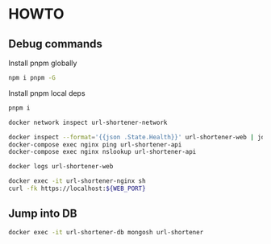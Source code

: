 # HOWTO

## Debug commands

Install pnpm globally

```sh
npm i pnpm -G
```

Install pnpm local deps

```sh
pnpm i
```

```sh
docker network inspect url-shortener-network

docker inspect --format='{{json .State.Health}}' url-shortener-web | jq
docker-compose exec nginx ping url-shortener-api
docker-compose exec nginx nslookup url-shortener-api

docker logs url-shortener-web

docker exec -it url-shortener-nginx sh
curl -fk https://localhost:${WEB_PORT}
```

## Jump into DB

```sh
docker exec -it url-shortener-db mongosh url-shortener
```
